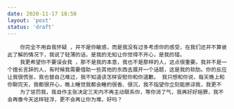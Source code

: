 ```yaml
---
date: 2020-11-17 18:50
layout: 'post'
status: 'draft'
---
```

        你完全不用自我怀疑 ，并不是你敏感，而是我没有过多考虑你的感受，在我们还并不算彼此了解的情况下，我说了轻薄的话，是我的无知让你觉得不开心，是我的错。
        我更希望你不要误会我 ，那不是我的本意，我也不是那样的人，这点很重要。我并不是一个擅长言辞的人，有时候我需要借助一些其他的东西去展开一个话题，这是我的软肋。你的反应让我很慌张，我也替自己难过，我不知道该怎样安慰你和你道歉。 我只想和你说，每天晚上和你聊完天，我都很开心，晚上睡觉我都会睡的很香、很沉，我不指望你立刻能原谅我，我更不
        为了惩罚我，我自作主张决定三天内不再主动联系你，等你消了气，我再好好赔罪，我不会再像今天这样轻浮，更不会再让你为难，好吗？